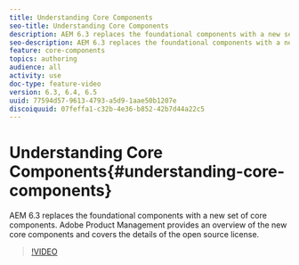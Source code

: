 ```yaml
---
title: Understanding Core Components
seo-title: Understanding Core Components
description: AEM 6.3 replaces the foundational components with a new set of core components.  Adobe Product Management provides an overview of the new core components and covers the details of the open source license. 
seo-description: AEM 6.3 replaces the foundational components with a new set of core components.  Adobe Product Management provides an overview of the new core components and covers the details of the open source license. 
feature: core-components
topics: authoring
audience: all
activity: use
doc-type: feature-video
version: 6.3, 6.4, 6.5
uuid: 77594d57-9613-4793-a5d9-1aae50b1207e
discoiquuid: 07feffa1-c32b-4e36-b852-42b7d44a22c5
---
```


# Understanding Core Components{#understanding-core-components}

AEM 6.3 replaces the foundational components with a new set of core components.  Adobe Product Management provides an overview of the new core components and covers the details of the open source license.

>[!VIDEO](https://video.tv.adobe.com/v/18926/?quality=9)

